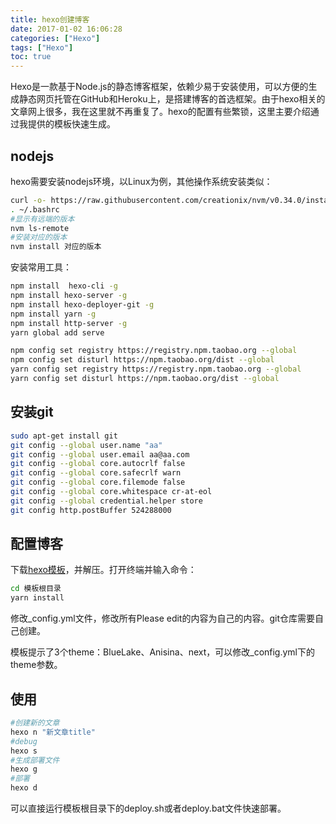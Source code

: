```yaml
---
title: hexo创建博客
date: 2017-01-02 16:06:28
categories: ["Hexo"]
tags: ["Hexo"]
toc: true
---
```

Hexo是一款基于Node.js的静态博客框架，依赖少易于安装使用，可以方便的生成静态网页托管在GitHub和Heroku上，是搭建博客的首选框架。由于hexo相关的文章网上很多，我在这里就不再重复了。hexo的配置有些繁锁，这里主要介绍通过我提供的模板快速生成。

<!-- more -->

## nodejs

hexo需要安装nodejs环境，以Linux为例，其他操作系统安装类似：

```bash
curl -o- https://raw.githubusercontent.com/creationix/nvm/v0.34.0/install.sh | bash
. ~/.bashrc
#显示有远端的版本
nvm ls-remote
#安装对应的版本
nvm install 对应的版本
```

安装常用工具：

```bash
npm install  hexo-cli -g
npm install hexo-server -g
npm install hexo-deployer-git -g
npm install yarn -g
npm install http-server -g
yarn global add serve

npm config set registry https://registry.npm.taobao.org --global
npm config set disturl https://npm.taobao.org/dist --global
yarn config set registry https://registry.npm.taobao.org --global
yarn config set disturl https://npm.taobao.org/dist --global
```

## 安装git

```bash
sudo apt-get install git
git config --global user.name "aa"
git config --global user.email aa@aa.com
git config --global core.autocrlf false
git config --global core.safecrlf warn
git config --global core.filemode false
git config --global core.whitespace cr-at-eol
git config --global credential.helper store
git config http.postBuffer 524288000
```

## 配置博客

下载[hexo模板](/files/blog_template.zip)，并解压。打开终端并输入命令：

```bash
cd 模板根目录
yarn install
```

修改_config.yml文件，修改所有Please edit的内容为自己的内容。git仓库需要自己创建。

模板提示了3个theme：BlueLake、Anisina、next，可以修改_config.yml下的theme参数。

## 使用

```bash
#创建新的文章
hexo n "新文章title"
#debug
hexo s
#生成部署文件
hexo g
#部署
hexo d
```

可以直接运行模板根目录下的deploy.sh或者deploy.bat文件快速部署。


